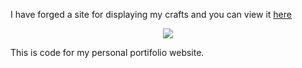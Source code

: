 I have forged a site for displaying my crafts and you can view it [here](https://jstpavan.freewebhostmost.com/)

<p align="center">
  <a href="https://skillicons.dev">
    <img src="https://skillicons.dev/icons?i=html,css,js" />
  </a>
</p>


This is code for my personal portifolio website.

